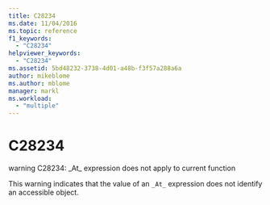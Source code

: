 ```yaml
---
title: C28234
ms.date: 11/04/2016
ms.topic: reference
f1_keywords:
  - "C28234"
helpviewer_keywords:
  - "C28234"
ms.assetid: 5bd48232-3738-4d01-a48b-f3f57a288a6a
author: mikeblome
ms.author: mblome
manager: markl
ms.workload:
  - "multiple"
---
```

# C28234
warning C28234: \_At\_ expression does not apply to current function

 This warning indicates that the value of an `_At_` expression does not identify an accessible object.
